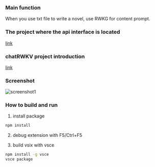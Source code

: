 ### Main function
When you use txt file to write a novel, use RWKG for content prompt.

### The project where the api interface is located
[link](https://github.com/Tlntin/ChatRWKV-Novel-api)

### chatRWKV project introduction
[link](https://github.com/BlinkDL/ChatRWKV)

### Screenshot
![screenshot1](https://github.com/Tlntin/rwkv-copilot/blob/main/screenshot/001.jpg)

### How to build and run
1. install package
```bash
npm install
```
2. debug extension with F5/Ctrl+F5

3. build vsix with vsce
```bash
npm install -g vsce
vsce package
```
